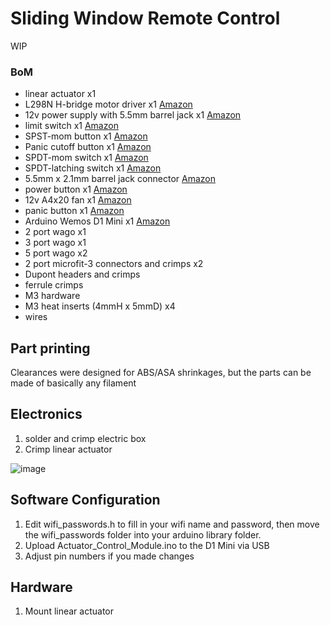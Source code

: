 # Sliding Window Remote Control
WIP

### BoM
* linear actuator x1
* L298N H-bridge motor driver x1 [Amazon](https://www.amazon.ca/gp/product/B07D1HP3SJ/ref=ppx_yo_dt_b_search_asin_title?ie=UTF8&psc=1)
* 12v power supply with 5.5mm barrel jack x1 [Amazon](https://www.amazon.ca/gp/product/B085ZZ86ZJ/ref=ppx_yo_dt_b_search_asin_title?ie=UTF8&psc=1)
* limit switch x1 [Amazon](https://www.amazon.ca/gp/product/B07YKH3TDR/ref=ppx_yo_dt_b_search_asin_title?ie=UTF8&psc=1)
* SPST-mom button x1 [Amazon](https://www.amazon.ca/gp/product/B07Q6C3NSN/ref=ppx_yo_dt_b_search_asin_title?ie=UTF8&psc=1)
* Panic cutoff button x1 [Amazon](https://www.amazon.ca/gp/product/B07WTL3KPB/ref=ppx_yo_dt_b_search_asin_title?ie=UTF8&psc=1)
* SPDT-mom switch x1 [Amazon](https://www.amazon.ca/gp/product/B01LYGWWHA/ref=ppx_yo_dt_b_search_asin_title?ie=UTF8&psc=1)
* SPDT-latching switch x1 [Amazon](https://www.amazon.ca/gp/product/B01BTTOEQ6/ref=ppx_yo_dt_b_search_asin_title?ie=UTF8&psc=1)
* 5.5mm x 2.1mm barrel jack connector [Amazon](https://www.amazon.ca/gp/product/B092Z6ZG3V/ref=ppx_yo_dt_b_search_asin_title?ie=UTF8&psc=1)
* power button x1 [Amazon](https://www.amazon.ca/gp/product/B08225LGRT/ref=ppx_yo_dt_b_search_asin_title?ie=UTF8&psc=1)
* 12v A4x20 fan x1 [Amazon](https://www.amazon.ca/gp/product/B071W93333/ref=ppx_yo_dt_b_search_asin_title?ie=UTF8&psc=1)
* panic button x1 [Amazon](https://www.amazon.ca/gp/product/B07WTL3KPB/ref=ppx_yo_dt_b_search_asin_title?ie=UTF8&psc=1)
* Arduino Wemos D1 Mini x1 [Amazon](https://www.amazon.ca/gp/product/B07WWFND3B/ref=ppx_yo_dt_b_search_asin_title?ie=UTF8&psc=1)
* 2 port wago x1
* 3 port wago x1
* 5 port wago x2
* 2 port microfit-3 connectors and crimps x2
* Dupont headers and crimps
* ferrule crimps
* M3 hardware
* M3 heat inserts (4mmH x 5mmD) x4
* wires

## Part printing
Clearances were designed for ABS/ASA shrinkages, but the parts can be made of basically any filament

## Electronics
1. solder and crimp electric box
2. Crimp linear actuator

![image](https://user-images.githubusercontent.com/25805271/215403036-5df6a510-b308-4ae0-85b3-119126ddbc3b.png)


## Software Configuration
1. Edit wifi_passwords.h to fill in your wifi name and password, then move the wifi_passwords folder into your arduino library folder.
2. Upload Actuator_Control_Module.ino to the D1 Mini via USB
3. Adjust pin numbers if you made changes

## Hardware
1. Mount linear actuator
